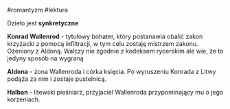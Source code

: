 #romantyzm #lektura 

Dzieło jest **synkretyczne**

**Konrad Wallenrod** - tytułowy bohater, który postanawia obalić zakon krzyżacki z pomocą infiltracji, w tym celu zostaję mistrzem zakonu. Ożeniony z Aldoną. Walczy nie zgodnie z kodeksem rycerskim ale wie, że to jedyny sposób na wygraną

**Aldona** - żona Wallenroda i córka księcia. Po wyruszeniu Konrada z Litwy podąża za nim i zostaje pustelnicą. 

**Halban** - litewski pieśniarz, przyjaciel Wallenroda przypominający mu o jego korzeniach. 


